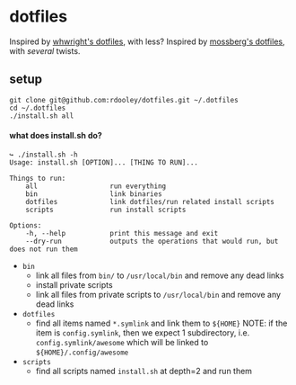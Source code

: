 # dotfiles
Inspired by [whwright's dotfiles](https://github.com/whwright/dotfiles), with less?
Inspired by [mossberg's dotfiles](https://github.com/mossberg/dotfiles), with _several_ twists.

setup
-----

```
git clone git@github.com:rdooley/dotfiles.git ~/.dotfiles
cd ~/.dotfiles
./install.sh all
```

#### what does install.sh do?
```
↪ ./install.sh -h
Usage: install.sh [OPTION]... [THING TO RUN]...

Things to run:
    all                  run everything
    bin                  link binaries
    dotfiles             link dotfiles/run related install scripts
    scripts              run install scripts

Options:
    -h, --help           print this message and exit
    --dry-run            outputs the operations that would run, but does not run them
```

- `bin`
    - link all files from `bin/` to `/usr/local/bin` and remove any dead links
    - install private scripts
    - link all files from private scripts to `/usr/local/bin` and remove any dead links
- `dotfiles`
    - find all items named `*.symlink` and link them to `${HOME}`
        NOTE: if the item is `config.symlink`, then we expect 1 subdirectory,
        i.e. `config.symlink/awesome` which will be linked to `${HOME}/.config/awesome`
- `scripts`
    - find all scripts named `install.sh` at depth=2 and run them
